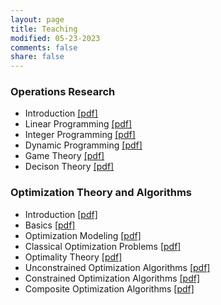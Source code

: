 ```yaml
---
layout: page
title: Teaching
modified: 05-23-2023
comments: false
share: false
---
```


### Operations Research

* Introduction                   <a href="OR/Intro.pdf" class="textlink" target="_blank">[pdf]</a>
* Linear Programming             <a href="OR/Intro.pdf" class="textlink" target="_blank">[pdf]</a>
* Integer Programming            <a href="OR/Intro.pdf" class="textlink" target="_blank">[pdf]</a>
* Dynamic Programming            <a href="OR/Intro.pdf" class="textlink" target="_blank">[pdf]</a>
* Game Theory                    <a href="OR/Intro.pdf" class="textlink" target="_blank">[pdf]</a>
* Decison Theory                 <a href="OR/Intro.pdf" class="textlink" target="_blank">[pdf]</a>

### Optimization Theory and Algorithms

* Introduction                            <a href="OTA/Intro.pdf" class="textlink" target="_blank">[pdf]</a>
* Basics                                  <a href="OTA/Intro.pdf" class="textlink" target="_blank">[pdf]</a>
* Optimization Modeling                   <a href="OTA/Intro.pdf" class="textlink" target="_blank">[pdf]</a>
* Classical Optimization Problems         <a href="OTA/Intro.pdf" class="textlink" target="_blank">[pdf]</a>
* Optimality Theory                       <a href="OTA/Intro.pdf" class="textlink" target="_blank">[pdf]</a>
* Unconstrained Optimization Algorithms   <a href="OTA/Intro.pdf" class="textlink" target="_blank">[pdf]</a>
* Constrained Optimization Algorithms     <a href="OTA/Intro.pdf" class="textlink" target="_blank">[pdf]</a>
* Composite Optimization Algorithms       <a href="OTA/Intro.pdf" class="textlink" target="_blank">[pdf]</a>
